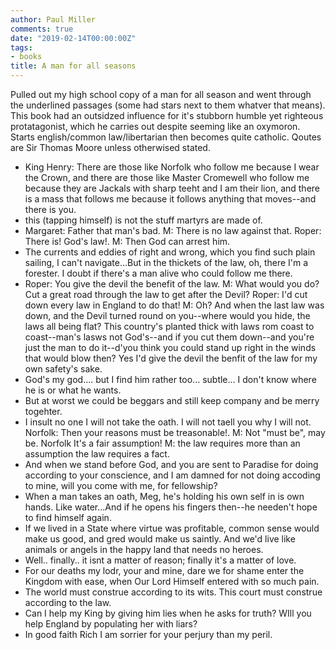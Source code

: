 ```yaml
---
author: Paul Miller
comments: true
date: "2019-02-14T00:00:00Z"
tags:
- books
title: A man for all seasons
---
```

Pulled out my high school copy of a man for all season and went through the underlined passages (some had stars next to them whatver that means). This book had an outsidzed influence for it's stubborn humble yet righteous protatagonist, which he carries out despite seeming like an oxymoron. Starts english/common law/libertarian then becomes quite catholic. Qoutes are Sir Thomas Moore unless otherwised stated. 

* King Henry: There are those like Norfolk who follow me because I wear the Crown, and there are those like Master Cromewell who follow me because they are Jackals with sharp teeht and I am their lion, and there is a mass that follows me because it follows anything that moves--and there is you.
* this (tapping himself) is not the stuff martyrs are made of.
* Margaret: Father that man's bad. M: There is no law against that. Roper: There is! God's law!. M: Then God can arrest him. 
* The currents and eddies of right and wrong, which you find such plain sailing, I can't navigate...But in the thickets of the law, oh, there I'm a forester. I doubt if there's a man alive who could follow me there.
* Roper: You give the devil the benefit of the law. M: What would you do? Cut a great road through the law to get after the Devil? Roper: I'd cut down every law in England to do that! M: Oh? And when the last law was down, and the Devil turned round on you--where would you hide, the laws all being flat? This country's planted thick with laws rom coast to coast--man's lasws not God's--and if you cut them down--and you're just the man to do it--d'you think you could stand up right in the winds that would blow then? Yes I'd give the devil the benfit of the law for my own safety's sake. 
* God's my god.... but I find him rather too... subtle... I don't know where he is or what he wants.
* But at worst we could be beggars and still keep company and be merry togehter. 
* I insult no one I will not take the oath. I will not taell you why I will not. Norfolk: Then your reasons must be treasonable!. M: Not "must be", may be. Norfolk It's a fair assumption! M: the law requires more than an assumption the law requires a fact.
* And when we stand before God, and you are sent to Paradise for doing according to your conscience, and I am damned for not doing accoding to mine, will you come with me, for fellowship?
* When a man takes an oath, Meg, he's holding his own self in is own hands. Like water...And if he opens his fingers then--he needen't hope to find himself again.
* If we lived in a State where virtue was profitable, common sense would make us good, and gred would make us saintly. And we'd live like animals or angels in the happy land that needs no heroes.
* Well.. finally.. it isnt a matter of reason; finally it's a matter of love.
* For our deaths my lodr, your and mine, dare we for shame enter the Kingdom with ease, when Our Lord Himself entered with so much pain.
* The world must construe according to its wits. This court must construe according to the law.
* Can I help my King by giving him lies when he asks for truth? WIll you help England by populating her with liars? 
* In good faith Rich I am sorrier for your perjury than my peril. 
